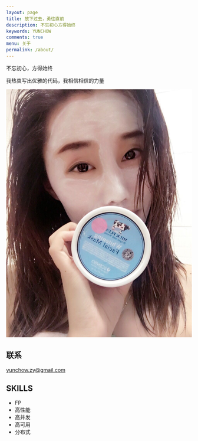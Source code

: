 ```yaml
---
layout: page
title: 放下过去，勇往直前
description: 不忘初心方得始终
keywords: YUNCHOW
comments: true
menu: 关于
permalink: /about/
---
```


不忘初心，方得始终

我热衷写出优雅的代码，我相信相信的力量

![one choice, one life](/assets/images/wife.jpg)

## 联系

yunchow.zy@gmail.com

## SKILLS
* FP
* 高性能
* 高并发
* 高可用
* 分布式




